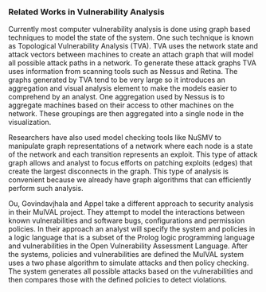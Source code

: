 ### Related Works in Vulnerability Analysis

Currently most computer vulnerability analysis is done using graph based
techniques to model the state of the system.  One such technique is known as
Topological Vulnerability Analysis (TVA).  TVA uses the network state and attack
vectors between machines to create an attach graph that will model all possible attack paths in a
network.  To generate these attack graphs TVA uses information from scanning
tools such as Nessus and Retina.  The graphs generated by TVA tend to be very
large so it introduces an aggregation and visual analysis element to make the
models easier to comprehend by an analyst.  One aggregation used by Nessus is to
aggregate machines based on their access to other machines on the network.
These groupings are then aggregated into a single node in the visualization.

Researchers have also used model checking tools like NuSMV to manipulate graph
representations of a network where each node is a state of the network and each
transition represents an exploit.  This type of attack graph allows and analyst
to focus efforts on patching exploits (edges) that create the largest
disconnects in the graph.  This type of analysis is convenient because we
already have graph algorithms that can efficiently perform such analysis.

Ou, Govindavjhala and Appel take a different approach to security analysis in
their MulVAL project.
They attempt to model the interactions between known vulnerabilities and
software bugs, configurations and permission policies.  In their approach an
analyst will specify the system and policies in a logic language that is a subset of the
Prolog logic programming language and vulnerabilities in the Open Vulnerability
Assessment Language. After the systems, policies and vulnerabilities are defined
the MulVAL system uses a two phase algorithm to simulate attacks and then policy
checking.  The system generates all possible attacks based on the
vulnerabilities and then compares those with the defined policies to detect
violations.

